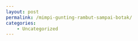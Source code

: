 ```yaml
---
layout: post
permalink: /mimpi-gunting-rambut-sampai-botak/
categories:
    - Uncategorized
---
```


